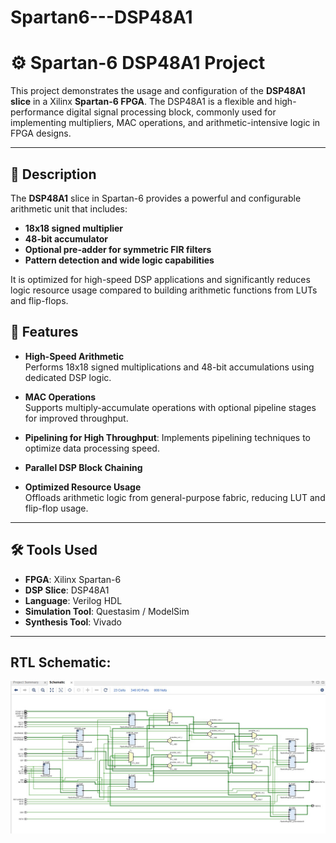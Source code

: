 # Spartan6---DSP48A1

# ⚙️ Spartan-6 DSP48A1 Project

This project demonstrates the usage and configuration of the **DSP48A1 slice** in a Xilinx **Spartan-6 FPGA**. The DSP48A1 is a flexible and high-performance digital signal processing block, commonly used for implementing multipliers, MAC operations, and arithmetic-intensive logic in FPGA designs.

---

## 📌 Description

The **DSP48A1** slice in Spartan-6 provides a powerful and configurable arithmetic unit that includes:

- **18x18 signed multiplier**
- **48-bit accumulator**
- **Optional pre-adder for symmetric FIR filters**
- **Pattern detection and wide logic capabilities**

It is optimized for high-speed DSP applications and significantly reduces logic resource usage compared to building arithmetic functions from LUTs and flip-flops.


## 🚀 Features

- **High-Speed Arithmetic**  
  Performs 18x18 signed multiplications and 48-bit accumulations using dedicated DSP logic.

- **MAC Operations**  
  Supports multiply-accumulate operations with optional pipeline stages for improved throughput.

- **Pipelining for High Throughput**: Implements pipelining techniques to optimize data processing speed.

- **Parallel DSP Block Chaining**

- **Optimized Resource Usage**  
  Offloads arithmetic logic from general-purpose fabric, reducing LUT and flip-flop usage.


---

## 🛠 Tools Used

- **FPGA**: Xilinx Spartan-6
- **DSP Slice**: DSP48A1
- **Language**: Verilog HDL
- **Simulation Tool**: Questasim / ModelSim
- **Synthesis Tool**: Vivado
  
---

## RTL Schematic:

![RTL Schematic](/RTL%20Schematic.jpg)
